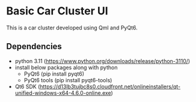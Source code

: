 # Basic Car Cluster UI

This is a car cluster developed using Qml and PyQt6.

## Dependencies

- python 3.11 (https://www.python.org/downloads/release/python-3110/)
- install below packages along with python
  - PyQt6 (pip install pyqt6)
  - PyQt6 tools (pip install pyqt6-tools)
- Qt6 SDK (https://d13lb3tujbc8s0.cloudfront.net/onlineinstallers/qt-unified-windows-x64-4.6.0-online.exe)
